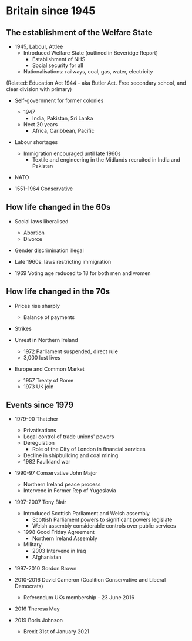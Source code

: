 # Britain since 1945

## The establishment of the Welfare State

* 1945, Labour, Attlee
  * Introduced Welfare State (outlined in Beveridge Report)
    * Establishment of NHS
    * Social security for all
  * Nationalisations: railways, coal, gas, water, electricity

(Related: Education Act 1944 – aka Butler Act. Free secondary school, and clear division with primary)

* Self-government for former colonies
  * 1947
    * India, Pakistan, Sri Lanka
  * Next 20 years
    * Africa, Caribbean, Pacific

* Labour shortages
  * Immigration encouraged until late 1960s
    * Textile and engineering in the Midlands recruited in India and Pakistan

* NATO
  
* 1551-1964 Conservative

## How life changed in the 60s

* Social laws liberalised
  * Abortion
  * Divorce

* Gender discrimination illegal

* Late 1960s: laws restricting immigration

* 1969 Voting age reduced to 18 for both men and women

## How life changed in the 70s

* Prices rise sharply
  * Balance of payments

* Strikes

* Unrest in Northern Ireland
    * 1972 Parliament suspended, direct rule
    * 3,000 lost lives

* Europe and Common Market
  * 1957 Treaty of Rome
  * 1973 UK join

## Events since 1979

* 1979-90 Thatcher
  * Privatisations
  * Legal control of trade unions' powers
  * Deregulation
    * Role of the City of London in financial services
  * Decline in shipbuilding and coal mining
  * 1982 Faulkland war

* 1990-97 Conservative John Major
  * Northern Ireland peace process
  * Intervene in Former Rep of Yugoslavia

* 1997-2007 Tony Blair
  * Introduced Scottish Parliament and Welsh assembly
    * Scottish Parliament powers to significant powers legislate
    * Welsh assembly considerable controls over public services
  * 1998 Good Friday Agreement
    * Northern Ireland Assembly
  * Military
    * 2003 Intervene in Iraq
    * Afghanistan

* 1997-2010 Gordon Brown

* 2010-2016 David Cameron (Coalition Conservative and Liberal Democrats)
  * Referendum UKs membership - 23 June 2016
* 2016 Theresa May
* 2019 Boris Johnson
  * Brexit 31st of January 2021

